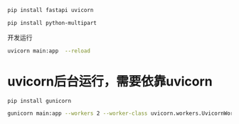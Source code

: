 ```bash
pip install fastapi uvicorn

pip install python-multipart

```
开发运行
```bash
uvicorn main:app  --reload
```

# uvicorn后台运行，需要依靠uvicorn
```bash
pip install gunicorn

gunicorn main:app --workers 2 --worker-class uvicorn.workers.UvicornWorker -t 300 --graceful-timeout 300 --bind 0.0.0.0:8000 &
```


